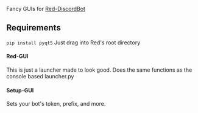 Fancy GUIs for [Red-DiscordBot](https://github.com/Twentysix26/Red-DiscordBot)

## Requirements 
`pip install pyqt5`
Just drag into Red's root directory

#### Red-GUI
This is just a launcher made to look good. Does the same functions as the console based launcher.py

#### Setup-GUI
Sets your bot's token, prefix, and more.